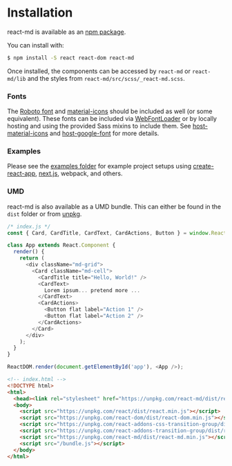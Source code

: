 # Installation
react-md is available as an [npm package](https://www.npmjs.com/package/react-md).

You can install with:

```bash
$ npm install -S react react-dom react-md
```

Once installed, the components can be accessed by `react-md` or `react-md/lib` and the styles from `react-md/src/scss/_react-md.scss`.

### Fonts
The [Roboto font](https://www.google.com/fonts/specimen/Roboto) and 
[material-icons](https://design.google.com/icons/) should be included as well
(or some equivalent). These fonts can be included via [WebFontLoader](https://github.com/typekit/webfontloader)
or by locally hosting and using the provided Sass mixins to include them. See [host-material-icons](/customization/typography?tab=1#mixin-host-material-icons)
and [host-google-font](/customization/typography?tab=1#mixin-host-google-font) for more details.

### Examples
Please see the [examples folder](https://github.com/mlaursen/react-md/tree/master/examples) for example project setups using
[create-react-app](https://github.com/facebookincubator/create-react-app), [next.js](https://github.com/zeit/next.js/), webpack,
and others.

### UMD
react-md is also available as a UMD bundle. This can either be found in the `dist` folder or from [unpkg](https://unpkg.com).

```js
/* index.js */
const { Card, CardTitle, CardText, CardActions, Button } = window.ReactMD;

class App extends React.Component {
  render() {
    return (
      <div className="md-grid">
        <Card className="md-cell">
          <CardTitle title="Hello, World!" />
          <CardText>
            Lorem ipsum... pretend more ...
          </CardText>
          <CardActions>
            <Button flat label="Action 1" />
            <Button flat label="Action 2" />
          </CardActions>
        </Card>
      </div>
    );
  }
}

ReactDOM.render(document.getElementById('app'), <App />);
```

```html
<!-- index.html -->
<!DOCTYPE html>
<html>
  <head><link rel="stylesheet" href="https://unpkg.com/react-md/dist/react-md.indigo-pink.min.css"></head>
  <body>
    <script src="https://unpkg.com/react/dist/react.min.js"></script>
    <script src="https://unpkg.com/react-dom/dist/react-dom.min.js"></script>
    <script src="https://unpkg.com/react-addons-css-transition-group/dist/react-addons-css-transition-group.min.js"></script>
    <script src="https://unpkg.com/react-addons-transition-group/dist/react-addons-transition-group.min.js"></script>
    <script src="https://unpkg.com/react-md/dist/react-md.min.js"></script>
    <script src="/bundle.js"></script>
  </body>
</html>
```
